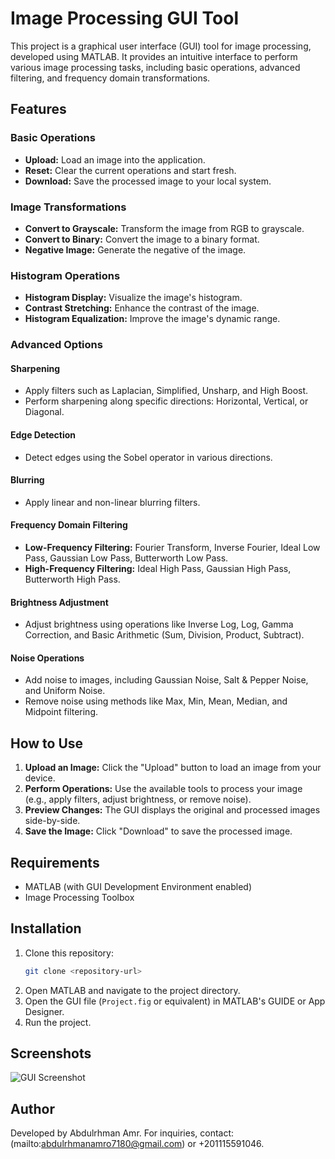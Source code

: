 # Image Processing GUI Tool

This project is a graphical user interface (GUI) tool for image processing, developed using MATLAB. It provides an intuitive interface to perform various image processing tasks, including basic operations, advanced filtering, and frequency domain transformations.

## Features

### Basic Operations
- **Upload:** Load an image into the application.
- **Reset:** Clear the current operations and start fresh.
- **Download:** Save the processed image to your local system.

### Image Transformations
- **Convert to Grayscale:** Transform the image from RGB to grayscale.
- **Convert to Binary:** Convert the image to a binary format.
- **Negative Image:** Generate the negative of the image.

### Histogram Operations
- **Histogram Display:** Visualize the image's histogram.
- **Contrast Stretching:** Enhance the contrast of the image.
- **Histogram Equalization:** Improve the image's dynamic range.

### Advanced Options
#### Sharpening
- Apply filters such as Laplacian, Simplified, Unsharp, and High Boost.
- Perform sharpening along specific directions: Horizontal, Vertical, or Diagonal.

#### Edge Detection
- Detect edges using the Sobel operator in various directions.

#### Blurring
- Apply linear and non-linear blurring filters.

#### Frequency Domain Filtering
- **Low-Frequency Filtering:** Fourier Transform, Inverse Fourier, Ideal Low Pass, Gaussian Low Pass, Butterworth Low Pass.
- **High-Frequency Filtering:** Ideal High Pass, Gaussian High Pass, Butterworth High Pass.

#### Brightness Adjustment
- Adjust brightness using operations like Inverse Log, Log, Gamma Correction, and Basic Arithmetic (Sum, Division, Product, Subtract).

#### Noise Operations
- Add noise to images, including Gaussian Noise, Salt & Pepper Noise, and Uniform Noise.
- Remove noise using methods like Max, Min, Mean, Median, and Midpoint filtering.

## How to Use
1. **Upload an Image:** Click the "Upload" button to load an image from your device.
2. **Perform Operations:** Use the available tools to process your image (e.g., apply filters, adjust brightness, or remove noise).
3. **Preview Changes:** The GUI displays the original and processed images side-by-side.
4. **Save the Image:** Click "Download" to save the processed image.

## Requirements
- MATLAB (with GUI Development Environment enabled)
- Image Processing Toolbox

## Installation
1. Clone this repository:
   ```bash
   git clone <repository-url>
   ```
2. Open MATLAB and navigate to the project directory.
3. Open the GUI file (`Project.fig` or equivalent) in MATLAB's GUIDE or App Designer.
4. Run the project.

## Screenshots
![GUI Screenshot](image.png)

## Author
Developed by Abdulrhman Amr. For inquiries, contact:(mailto:abdulrhmanamro7180@gmail.com) or +201115591046.
